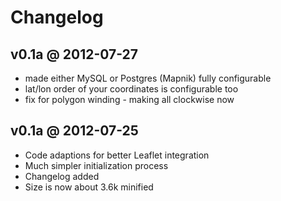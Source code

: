 
# Changelog

## v0.1a @ 2012-07-27

- made either MySQL or Postgres (Mapnik) fully configurable
- lat/lon order of your coordinates is configurable too
- fix for polygon winding - making all clockwise now

## v0.1a @ 2012-07-25

- Code adaptions for better Leaflet integration
- Much simpler initialization process
- Changelog added
- Size is now about 3.6k minified
